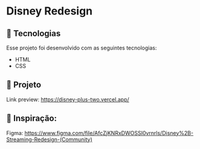 # Disney Redesign

## 🚀 Tecnologias

Esse projeto foi desenvolvido com as seguintes tecnologias:

- HTML
- CSS

## 🚧 Projeto

Link preview: https://disney-plus-two.vercel.app/

## 🎨 Inspiração:

Figma: https://www.figma.com/file/AfcZjKNRxDWOSSI0vrnrls/Disney%2B-Streaming-Redesign-(Community)
